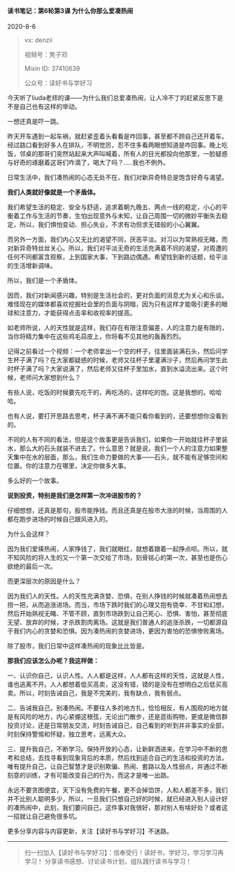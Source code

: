 #### 读书笔记：第6轮第3课 为什么你那么爱凑热闹

2020-8-6 

> vx: denzii
>
> 视频号：凳子邓
>
> Mixin ID: 37410639
>
> 公众号：读好书与学好习



今天听了liuda老师的课——为什么我们总爱凑热闹，让人冷不丁的赶紧反思下是不是自己也有这样的举动。

一想还真是吓一跳。

昨天开车遇到一起车祸，就赶紧歪着头看看是咋回事，甚至都不顾自己还开着车。经过路口看到好多人在排队，不明觉厉，忍不住多看两眼想知道是咋回事。晚上吃饭，邻桌的那哥们突然站起来大声叫喊着，所有人的目光都投向他那里，一脸疑惑与好奇的琢磨着这哥们咋滴了，喝大了吗？.....我也不例外。

日常生活中，我们凑热闹的心态无处不在，我们对新异奇特总是饱含好奇与渴望。



**我们人类就好像就是一个矛盾体。**

我们希望生活的稳定、安全与舒适，追求着朝九晚五、两点一线的稳定，小心的平衡着工作与生活的节奏，生怕出现意外与未知，让自己周围一切的微妙平衡失去稳定，所以，我们惧怕变动、担心失业，不求有功但求无错般的小心翼翼。

而另外一方面，我们内心又无比的渴望不同，厌恶平淡。对习以为常熟视无睹，而对新异奇特丝丝关心。所以，我们对平淡无奇的生活充满着不同的渴望，对周遭的任何不同都富含观察，上到国家大事，下到路边偶遇。希望找到新的话题，给平淡的生活增新调味。

所以，我们是一个矛盾体。

因而，我们对新闻感兴趣，特别是生活社会的，更对负面的消息尤为关心和乐谈。难怪现在的媒体都喜欢挖掘社会里的负面与阴暗，因为只有这样才能吸引更多的眼球和注意力，才能获得点击率和收视率的提高。

如老师所说，人的天性就是这样，我们存在有限注意偏差，人的注意力是有限的，当你将精力集中在这些鸡毛蒜皮上，你将看不见其他的轰轰烈烈。

记得之前看过一个视频：一个老师拿出一个空的杯子，往里面装满石头，然后问学生杯子满了吗？在大家都疑惑的时候，老师又往杯子里灌满沙子，然后再问学生此时杯子满了吗？大家说满了，然后老师又往杯子里加水，直到水溢流出来。这个时候，老师问大家想到什么？

有些人说，吃饭的时候要先吃干的，再吃汤的，这样吃的饱。这是我想的。哈哈哈。

也有人说，要打开思路去思考，杯子满不满不能只看你看到的，还要想想你没看到的。

不同的人有不同的看法，但是这个故事更是告诉我们，如果你一开始就往杯子里装水，那么大的石头就装不进去了。什么意思？就是说，我们一个人的注意力如果整天集中在水的层面，那么，我们生命力要做的大事——石头，就不能有足够空间和位置。你的注意力在哪里，决定你做多大事。

多么好的一个故事。



**说到投资，特别是我们是怎样第一次冲进股市的？**

仔细想想，还真是那句，股市能挣钱。而且还真是在股市大涨的时候，当周围的人都在跑步进场的时候自己跟风进入的。

为什么会这样？

因为我们爱揍热闹，人家挣钱了，我们就眼红，就想着跟着一起挣点呗。所以，就不知风险的将人生的又一个第一次交给了市场，刻骨铭心的第一次，甚至也是伤心欲绝的最后一次。

而更深层次的原因是什么？

因为我们人的天性。人的天性充满贪婪、恐惧，在别人挣钱的时候就凑着热闹想去捞一把，从而追涨进场。而当，市场下跌时我们的心理又抱有侥幸、不甘和幻想，然后开始熟视无睹、不管不顾，直到市场跌到让自己死心、恐惧、害怕，甚至彻底无望、放弃的时候，才杀跌割肉离场。这就是我们普通人的追涨杀跌，一切都源自于我们内心的贪婪和恐惧。因为凑热闹的贪婪进场，更因为害怕的恐惧惨败离场。

除了股市，我们日常中这样凑热闹的现象比比皆是。



**那我们应该怎么办呢？我这样做：**

一、认识你自己，认识人性。人人都是这样，人人都有这样的天性，这就是人性，谁也逃离不开。人人都想着低买高卖，这没有错，错的是没有在想明白之后低买高卖。所以，时刻告诫自己，我是不完美的，我有缺点，我有弱点。

二、告诫我自己，别凑热闹。不要往人多的地方扎，恰恰相反，有人围观的地方就是有风险的地方，内心紧绷这根弦，无论出门散步，还是逛街购物，更或是微信群投资讨论，还是日常朋友交流，时刻告诫自己，自己看到的听到并非事实的全部，时刻保持警惕和怀疑，独立思考，远离大众。

三、提升我自己，不断学习。保持开放的心态，让新鲜洒进来，在学习中不断的思考和总结，去找寻看到现象背后的本质，然后找到适合自己的生活和投资的方法，唯有提升自己，让自己智慧才是识别欺骗、热闹、套路以及人性弱点，并通过不断刻意的训练，才有可能改变自己的行为，而这才是唯一出路。

永远不要贪图便宜，天下没有免费的午餐，更不会掉馅饼，人和人都差不多，我们并不比别人聪明多少，所以，一旦我们只想自己好的时候，就已经进入别人设计好的凑热闹中，此刻，我们要问自己，这件事对我很好，那对别人有啥好处？或者这一招就让自己避免很多坑。



更多分享内容与内容更新，关注【读好书与学好习】不迷路。

------

> 扫一扫加入【读好书与学好习】：信奉受行！读好书，学好习，学习学习再学习！ 分享读书感想、讨论读书计划，组队践行读书与学习！